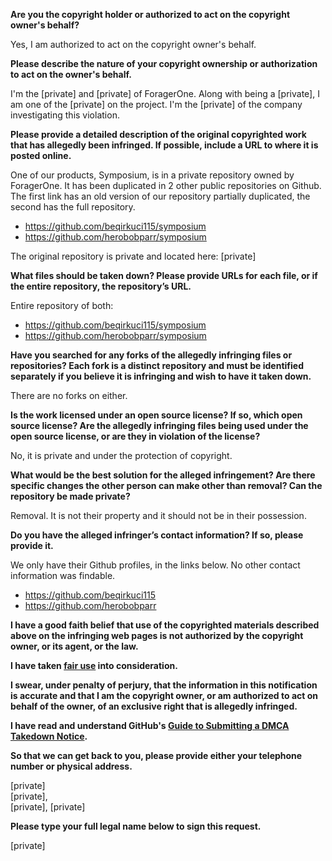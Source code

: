 **Are you the copyright holder or authorized to act on the copyright owner's behalf?**

Yes, I am authorized to act on the copyright owner's behalf.

**Please describe the nature of your copyright ownership or authorization to act on the owner's behalf.**

I'm the [private] and [private] of ForagerOne. Along with being a [private], I am one of the [private] on the project. I'm the [private] of the company investigating this violation.

**Please provide a detailed description of the original copyrighted work that has allegedly been infringed. If possible, include a URL to where it is posted online.**

One of our products, Symposium, is in a private repository owned by ForagerOne. It has been duplicated in 2 other public repositories on Github. The first link has an old version of our repository partially duplicated, the second has the full repository.  
- https://github.com/beqirkuci115/symposium  
- https://github.com/herobobparr/symposium

The original repository is private and located here: [private]

**What files should be taken down? Please provide URLs for each file, or if the entire repository, the repository’s URL.**

Entire repository of both:  
- https://github.com/beqirkuci115/symposium  
- https://github.com/herobobparr/symposium

**Have you searched for any forks of the allegedly infringing files or repositories? Each fork is a distinct repository and must be identified separately if you believe it is infringing and wish to have it taken down.**

There are no forks on either.

**Is the work licensed under an open source license? If so, which open source license? Are the allegedly infringing files being used under the open source license, or are they in violation of the license?**

No, it is private and under the protection of copyright.

**What would be the best solution for the alleged infringement? Are there specific changes the other person can make other than removal? Can the repository be made private?**

Removal. It is not their property and it should not be in their possession.

**Do you have the alleged infringer’s contact information? If so, please provide it.**

We only have their Github profiles, in the links below. No other contact information was findable.  
 - https://github.com/beqirkuci115  
 - https://github.com/herobobparr

**I have a good faith belief that use of the copyrighted materials described above on the infringing web pages is not authorized by the copyright owner, or its agent, or the law.**

**I have taken <a href="https://www.lumendatabase.org/topics/22">fair use</a> into consideration.**

**I swear, under penalty of perjury, that the information in this notification is accurate and that I am the copyright owner, or am authorized to act on behalf of the owner, of an exclusive right that is allegedly infringed.**

**I have read and understand GitHub's <a href="https://docs.github.com/articles/guide-to-submitting-a-dmca-takedown-notice/">Guide to Submitting a DMCA Takedown Notice</a>.**

**So that we can get back to you, please provide either your telephone number or physical address.**

[private]  
[private],  
[private], [private]  

**Please type your full legal name below to sign this request.**

[private]
